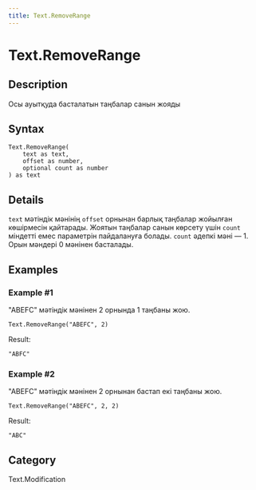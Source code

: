 ```yaml
---
title: Text.RemoveRange
---
```


# Text.RemoveRange


## Description

Осы ауытқуда басталатын таңбалар санын жояды


## Syntax

```powerquery
Text.RemoveRange(
    text as text,
    offset as number,
    optional count as number
) as text
```


## Details

<code>text</code> мәтіндік мәнінің <code>offset</code> орнынан барлық таңбалар жойылған көшірмесін қайтарады.    Жоятын таңбалар санын көрсету үшін <code>count</code> міндетті емес параметрін пайдалануға болады. <code>count</code> әдепкі мәні — 1. Орын мәндері 0 мәнінен басталады.


## Examples

### Example #1 
&#34;ABEFC&#34; мәтіндік мәнінен 2 орнында 1 таңбаны жою.
```powerquery
Text.RemoveRange("ABEFC", 2)
```

Result: 
```powerquery
"ABFC"
```


### Example #2 
&#34;ABEFC&#34; мәтіндік мәнінен 2 орнынан бастап екі таңбаны жою.
```powerquery
Text.RemoveRange("ABEFC", 2, 2)
```

Result: 
```powerquery
"ABC"
```




## Category
Text.Modification
